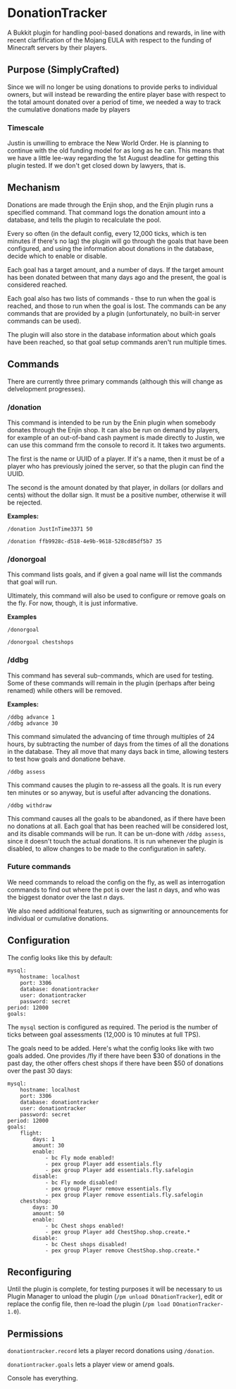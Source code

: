 # DonationTracker #

A Bukkit plugin for handling pool-based donations and rewards, in line with recent clarfification of the Mojang EULA with respect to the funding of Minecraft servers by their players.

## Purpose (SimplyCrafted) ##

Since we will no longer be using donations to provide perks to individual owners, but will instead be rewarding the entire player base with respect to the total amount donated over a period of time, we needed a way to track the cumulative donations made by players

### Timescale ###

Justin is unwilling to embrace the New World Order. He is planning to continue with the old funding model for as long as he can. This means that we have a little lee-way regarding the 1st August deadline for getting this plugin tested. If we don't get closed down by lawyers, that is.

## Mechanism ##

Donations are made through the Enjin shop, and the Enjin plugin runs a specified command. That command logs the donation amount into a database, and tells the plugin to recalculate the pool.

Every so often (in the default config, every 12,000 ticks, which is ten minutes if there's no lag) the plugin will go through the goals that have been configured, and using the information about donations in the database, decide which to enable or disable.

Each goal has a target amount, and a number of days. If the target amount has been donated between that many days ago and the present, the goal is considered reached.

Each goal also has two lists of commands - thse to run when the goal is reached, and those to run when the goal is lost. The commands can be any commands that are provided by a plugin (unfortunately, no built-in server commands can be used).

The plugin will also store in the database information about which goals have been reached, so that goal setup commands aren't run multiple times.

## Commands ##

There are currently three primary commands (although this will change as delvelopment progresses).

### /donation ###

This command is intended to be run by the Enin plugin when somebody donates through the Enjin shop. It can also be run on demand by players, for example of an out-of-band cash payment is made directly to Justin, we can use this command frm the console to record it. It takes two arguments.

The first is the name or UUID of a player. If it's a name, then it must be of a player who has previously joined the server, so that the plugin can find the UUID.

The second is the amount donated by that player, in dollars (or dollars and cents) without the dollar sign. It must be a positive number, otherwise it will be rejected.

**Examples:**

    /donation JustInTime3371 50
    
    /donation ffb9928c-d518-4e9b-9618-528cd85df5b7 35

### /donorgoal ###

This command lists goals, and if given a goal name will list the commands that goal will run.

Ultimately, this command will also be used to configure or remove goals on the fly. For now, though, it is just informative.

**Examples**

    /donorgoal
    
    /donorgoal chestshops

### /ddbg ###

This command has several sub-commands, which are used for testing. Some of these commands will remain in the plugin (perhaps after being renamed) while others will be removed.

**Examples:**

    /ddbg advance 1
    /ddbg advance 30    

This command simulated the advancing of time through multiples of 24 hours, by subtracting the number of days from the times of all the donations in the database. They all move that many days back in time, allowing testers to test how goals and donatione behave.

    /ddbg assess

This command causes the plugin to re-assess all the goals. It is run every ten minutes or so anyway, but is useful after advancing the donations.

    /ddbg withdraw

This command causes all the goals to be abandoned, as if there have been no donations at all. Each goal that has been reached will be considered lost, and its disable commands will be run. It can be un-done with `/ddbg assess`, since it doesn't touch the actual donations. It is run whenever the plugin is disabled, to allow changes to be made to the configuration in safety.

### Future commands ###

We need commands to reload the config on the fly, as well as interrogation commands to find out where the pot is over the last *n* days, and who was the biggest donator over the last *n* days.

We also need additional features, such as signwriting or announcements for individual or cumulative donations.

## Configuration ##

The config looks like this by default:

    mysql:
        hostname: localhost
        port: 3306
        database: donationtracker
        user: donationtracker
        password: secret
    period: 12000
    goals:

The `mysql` section is configured as required. The period is the number of ticks between goal assessments (12,000 is 10 minutes at full TPS).

The goals need to be added. Here's what the config looks like with two goals added. One provides /fly if there have been $30 of donations in the past day, the other offers chest shops if there have been $50 of donations over the past 30 days:

    mysql:
        hostname: localhost
        port: 3306
        database: donationtracker
        user: donationtracker
        password: secret
    period: 12000
    goals:
        flight:
            days: 1
            amount: 30
            enable:
                - bc Fly mode enabled!
                - pex group Player add essentials.fly
                - pex group Player add essentials.fly.safelogin
            disable:    
                - bc Fly mode disabled!
                - pex group Player remove essentials.fly
                - pex group Player remove essentials.fly.safelogin
        chestshop:
            days: 30
            amount: 50
            enable:
                - bc Chest shops enabled!
                - pex group Player add ChestShop.shop.create.*
            disable:    
                - bc Chest shops disabled!
                - pex group Player remove ChestShop.shop.create.*

## Reconfiguring ##

Until the plugin is complete, for testing purposes it will be necessary to us Plugin Manager to unload the plugin (`/pm unload DOnationTracker`), edit or replace the config file, then re-load the plugin (`/pm load DOnationTracker-1.0`).

## Permissions ##

`donationtracker.record` lets a player record donations using `/donation`.

`donationtracker.goals` lets a player view or amend goals.

Console has everything.
